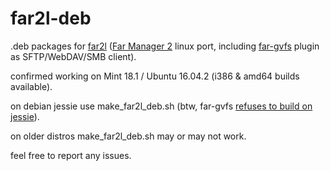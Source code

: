 # far2l-deb
.deb packages for [far2l](https://github.com/elfmz/far2l) ([Far Manager 2](http://www.farmanager.com/index.php?l=en) linux port, including [far-gvfs](https://github.com/cycleg/far-gvfs) plugin as SFTP/WebDAV/SMB client).

confirmed working on Mint 18.1 / Ubuntu 16.04.2 (i386 & amd64 builds available).

on debian jessie use make_far2l_deb.sh (btw, far-gvfs [refuses to build on jessie](https://github.com/cycleg/far-gvfs/issues/20)).

on older distros make_far2l_deb.sh may or may not work.

feel free to report any issues.
